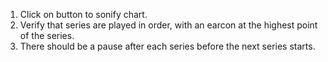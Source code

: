 1. Click on button to sonify chart.
2. Verify that series are played in order, with an earcon at the highest point of the series.
3. There should be a pause after each series before the next series starts.